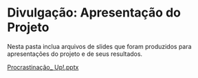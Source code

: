 # Divulgação: Apresentação do Projeto

Nesta pasta inclua arquivos de slides que foram produzidos para apresentações do projeto e de seus resultados.

[Procrastinação_ Up!.pptx](https://github.com/ICEI-PUC-Minas-PMGCC-TI/tiaw-pmg-cc-m-20212-procrastinacao-2/files/7707997/Procrastinacao_.Up.pptx)
